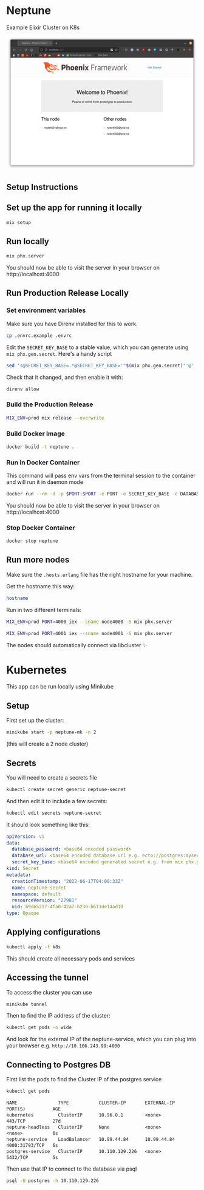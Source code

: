# Neptune

Example Elixir Cluster on K8s

![screenshot](./screenshot.png)

## Setup Instructions

## Set up the app for running it locally

```bash
mix setup
```

## Run locally

```bash
mix phx.server
```

You should now be able to visit the server in your browser on http://localhost:4000

## Run **Production** Release Locally

### Set environment variables
Make sure you have Direnv installed for this to work.

```bash
cp .envrc.example .envrc
```

Edit the `SECRET_KEY_BASE` to a stable value, which you can generate using `mix phx.gen.secret`. Here's a handy script

```bash
sed 's@SECRET_KEY_BASE=.*@SECRET_KEY_BASE='"$(mix phx.gen.secret)"'@' .envrc
```

Check that it changed, and then enable it with:

```bash
direnv allow
```

### Build the Production Release

```bash
MIX_ENV=prod mix release --overwrite
```

### Build Docker Image

```bash
docker build -t neptune .
```

### Run in Docker Container

This command will pass env vars from the terminal session to the container and will run it in daemon mode

```bash
docker run --rm -d -p $PORT:$PORT -e PORT -e SECRET_KEY_BASE -e DATABASE_URL --name neptune neptune
```

You should now be able to visit the server in your browser on http://localhost:4000

### Stop Docker Container

```bash
docker stop neptune
```

## Run more nodes

Make sure the `.hosts.erlang` file has the right hostname for your machine.

Get the hostname this way:

```bash
hostname
```

Run in two different terminals:

```bash
MIX_ENV=prod PORT=4000 iex --sname node4000 -S mix phx.server
```

```bash
MIX_ENV=prod PORT=4001 iex --sname node4001 -S mix phx.server
```

The nodes should automatically connect via libcluster :sparkles:

# Kubernetes
This app can be run locally using Minikube

## Setup
First set up the cluster:

```bash
minikube start -p neptune-mk -n 2
```

(this will create a 2 node cluster)

## Secrets
You will need to create a secrets file

```bash
kubectl create secret generic neptune-secret
```

And then edit it to include a few secrets:

```bash
kubectl edit secrets neptune-secret
```

It should look something like this:

```yaml
apiVersion: v1
data:
  database_password: <base64 encoded password>
  database_url: <base64 encoded database url e.g. ecto://postgres:mysecretpassword@postgres-service/neptune_prod>
  secret_key_base: <base64 encoded generated secret e.g. from mix phx.gen.secret>
kind: Secret
metadata:
  creationTimestamp: "2022-06-17T04:08:33Z"
  name: neptune-secret
  namespace: default
  resourceVersion: "27981"
  uid: b9d65217-4fa0-42a7-b230-b611de14ad10
type: Opaque
```

## Applying configurations

```bash
kubectl apply -f k8s
```

This should create all necessary pods and services

## Accessing the tunnel
To access the cluster you can use

```bash
minikube tunnel
```

Then to find the IP address of the cluster:

```bash
kubectl get pods -o wide
```

And look for the external IP of the neptune-service, which you can plug into your browser e.g. `http://10.106.243.99:4000`

## Connecting to Postgres DB

First list the pods to find the Cluster IP of the postgres service

```bash
kubectl get pods
```

```
NAME               TYPE           CLUSTER-IP       EXTERNAL-IP   PORT(S)          AGE
kubernetes         ClusterIP      10.96.0.1        <none>        443/TCP          27d
neptune-headless   ClusterIP      None             <none>        <none>           6s
neptune-service    LoadBalancer   10.99.44.84      10.99.44.84   4000:31793/TCP   6s
postgres-service   ClusterIP      10.110.129.226   <none>        5432/TCP         5s
```

Then use that IP to connect to the database via psql

```bash
psql -U postgres -h 10.110.129.226
```

